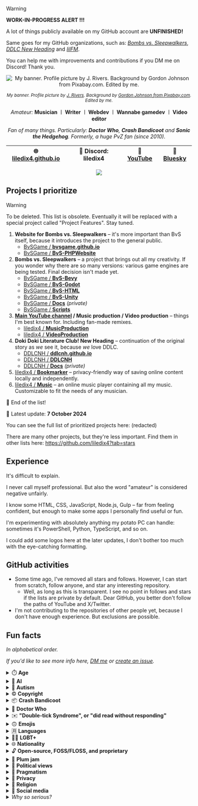 > [!WARNING]
> **WORK-IN-PROGRESS ALERT !!!**
>
> A lot of things publicly available on my GitHub account are **UNFINISHED!**
>
> Same goes for my GitHub organizations, such as: *[Bombs vs. Sleepwalkers](https://github.com/BvSGame)*, *[DDLC New Heading](https://github.com/DDLCNH)* and *[lilFM](https://github.com/lilFM)*.
>
> You can help me with improvements and contributions if you DM me on Discord! Thank you.

<div align="center">

![My banner. Profile picture by J. Rivers. Background by Gordon Johnson from Pixabay.com. Edited by me.](https://github.com/user-attachments/assets/970e2374-7988-487c-a5d6-4da66ec7e0f8)

*<sup>My banner. Profile picture by [J. Rivers](https://www.youtube.com/@J.Rivers). Background by [Gordon Johnson from Pixabay.com](https://pixabay.com/vectors/colorful-prismatic-chromatic-1312779/). Edited by me.</sup>*

*Amateur:* **Musician ︱ Writer ︱ Webdev ︱ Wannabe gamedev ︱ Video editor**

*Fan of many things. Particularly: **Doctor Who**, **Crash Bandicoot** and **Sonic the Hedgehog**. Formerly, a huge PvZ fan (since 2010).*

| 🌐 [liledix4.github.io](https://liledix4.github.io) | 💬 Discord: liledix4 | 🎵 [YouTube](https://youtube.com/@liledix4) | 🦋 [Bluesky](https://bsky.app/profile/liledix4.github.io) |
|-|-|-|-|

![](https://discord.com/api/guilds/984458237841637386/embed.png)
</div>

## Projects I prioritize

> [!WARNING]
> To be deleted. This list is obsolete. Eventually it will be replaced with a special project called "Project Features". Stay tuned.

1. **Website for Bombs vs. Sleepwalkers** – it's more important than BvS itself, because it introduces the project to the general public.
   - [BvSGame / **bvsgame.github.io**](https://github.com/BvSGame/bvsgame.github.io)
   - [BvSGame / **BvS-PHPWebsite**](https://github.com/BvSGame/BvS-PHPWebsite)
2. **Bombs vs. Sleepwalkers** – a project that brings out all my creativity. If you wonder why there are so many versions: various game engines are being tested. Final decision isn't made yet.
   - [BvSGame / **BvS-Bevy**](https://github.com/BvSGame/BvS-Bevy)
   - [BvSGame / **BvS-Godot**](https://github.com/BvSGame/BvS-Godot)
   - [BvSGame / **BvS-HTML**](https://github.com/BvSGame/BvS-HTML)
   - [BvSGame / **BvS-Unity**](https://github.com/BvSGame/BvS-Unity)
   - [BvSGame / **Docs**](https://github.com/BvSGame/Docs) _(private)_
   - [BvSGame / **Scripts**](https://github.com/BvSGame/Scripts)
3. **[Main YouTube channel](https://youtube.com/@liledix4) / Music production / Video production** – things I'm best known for. Including fan-made remixes.
   - [liledix4 / **MusicProduction**](https://github.com/liledix4/MusicProduction)
   - [liledix4 / **VideoProduction**](https://github.com/liledix4/VideoProduction)
4. **Doki Doki Literature Club! New Heading** – continuation of the original story as *we* see it, because *we* love DDLC.
   - [DDLCNH / **ddlcnh.github.io**](https://github.com/DDLCNH/ddlcnh.github.io)
   - [DDLCNH / **DDLCNH**](https://github.com/DDLCNH/DDLCNH)
   - [DDLCNH / **Docs**](https://github.com/DDLCNH/Docs) _(private)_
5. [liledix4 / **Bookmarker**](https://github.com/liledix4/Bookmarker) – privacy-friendly way of saving online content locally and independently.
6. [liledix4 / **Music**](https://github.com/liledix4/Music) – an online music player containing all my music. Customizable to fit the needs of any musician.

🏁 End of the list!

🔄️ Latest update: **7 October 2024**

You can see the full list of prioritized projects here: (redacted)

There are many other projects, but they're less important. Find them in other lists here: https://github.com/liledix4?tab=stars

## Experience

It's difficult to explain.

I never call myself professional. But also the word "amateur" is considered negative unfairly.

I know some HTML, CSS, JavaScript, Node.js, Gulp – far from feeling confident, but enough to make some apps I personally find useful or fun.

I'm experimenting with absolutely anything my potato PC can handle: sometimes it's PowerShell, Python, TypeScript, and so on.

I could add some logos here at the later updates, I don't bother too much with the eye-catching formatting.

## GitHub activities

- Some time ago, I've removed all stars and follows. However, I can start from scratch, follow anyone, and star any interesting repository.
    - Well, as long as this is transparent. I see no point in follows and stars if the lists are private by default. Dear GitHub, you better don't follow the paths of YouTube and X/Twitter.
- I'm not contributing to the repositories of other people yet, because I don't have enough experience. But exclusions are possible.

## Fun facts

*In alphabetical order.*

*If you'd like to see more info here, [DM me](#liledix4githubio) or [create an issue](https://github.com/liledix4/liledix4/issues/new).*

<details><summary>⏱️ <b>Age</b></summary>

- I'm mid-20s. I saw early 2000s, lol.
- However, I'm not as old as you may think. I'm pretty much zoomer-brained, and that's NOT a bad thing at all!
****
</details>

<details><summary>🤖 <b>AI</b></summary>

- I have a complicated relationship with it. I understand the position "AI is theft" and I'm on the same side. But the damage is done.
- It's naïve to not use the tools that already became a part of our modern lives.
- However, I'm not making my own contributions to AI, I'm not interested in it. Don't even suggest.
****
</details>

<details><summary>🧠 <b>Autism</b></summary>

- I'm autistic, but it's not medically proven. I have conspicuous autistic behavioral traits and have had them since early childhood, almost from birth. It's both a gift and a curse. It's both a beneficial trait and something that has always dragged me down.
- A lot of people don't realize this or even know how autism manifests, so they just see the oddities but can't explain them.
- Is it a disease? More like a brain defect that can't be fixed. It'll stay with me for the rest of my life.
****
</details>

<details><summary>©️ <b>Copyright</b></summary>

- I'm on the [copyleft](https://en.wikipedia.org/wiki/Copyleft) side.
- Whether you hate it or not, I love GNU AGPL. However, other favorite flavors of licenses are GNU LGPL and Apache. It depends on how valuable the project is to me personally.
- I also love Creative Commons, normally I use BY variant (earlier it was BY-NC-SA, but it's too restrictive).
- See [LICENSE](https://github.com/liledix4/LICENSE) repository for more info.
- Copyright must be changed. This tool is too easy for rich people to get even more profits with no additional effort.
****
</details>

<details><summary>📦 <b>Crash Bandicoot</b></summary>

- Whether you hate it or not, my most favorite classic platformer game is **[Crash Bandicoot: The Wrath of Cortex](https://en.wikipedia.org/wiki/Crash_Bandicoot:_The_Wrath_of_Cortex)** *(2001)*. It's overhated, I enjoy it enormously. However, I love the original PlayStation 1 trilogy a lot (**[original game](https://en.wikipedia.org/wiki/Crash_Bandicoot_(video_game))**, **[Cortex Strikes Back](https://en.wikipedia.org/wiki/Crash_Bandicoot_2:_Cortex_Strikes_Back)**, **[Warped](https://en.wikipedia.org/wiki/Crash_Bandicoot:_Warped)**), and **[Crash Bandicoot N. Sane Trilogy](https://en.wikipedia.org/wiki/Crash_Bandicoot_N._Sane_Trilogy)** improved things n. sanely!
- **[Crash Team Racing Nitro-Fueled](https://en.wikipedia.org/wiki/Crash_Team_Racing_Nitro-Fueled)** is FANTASTIC! Original **[Crash Team Racing](https://en.wikipedia.org/wiki/Crash_Team_Racing)** is still quite fun though, it aged like a good wine.
- **[Crash Bandicoot 4: It's About Time](https://en.wikipedia.org/wiki/Crash_Bandicoot_4:_It's_About_Time)** is... eh, too long and too difficult. Besides, art style is not my favorite. The game is good, don't get me wrong, but I feel weird playing it. I'd prefer more DLCs for N. Sane Trilogy instead (bigger than Future Tense or Stormy Ascent).
- **[Crash Twinsanity](https://en.wikipedia.org/wiki/Crash_Twinsanity)** isn't quite fun, to be honest. But at the time, it was a step to the right direction.
- **[Crash of the Titans](https://en.wikipedia.org/wiki/Crash_of_the_Titans)** and **[Mind Over Mutant](https://en.wikipedia.org/wiki/Crash:_Mind_over_Mutant)** – I don't understand why these even exist. It's like "I don't care that it's Crash Bandicoot, I'll do my own thing and I'll bring some big beasts just because I want to". What about Crash himself though?!
- **[Crash Team Rumble](https://en.wikipedia.org/wiki/Crash_Team_Rumble)** – no feelings at all. Just a party game. I generally feel nothing about those. Better than **[Crash Bash](https://en.wikipedia.org/wiki/Crash_Bash)** though, which is a big load of meh.
****
</details>

<details><summary>🔷 <b>Doctor Who</b></summary>

- You won't believe it. I've watched ALL classic episodes of Doctor Who! All 26 seasons! Even before (almost) all episodes were released on BBC iPlayer as a part of 60th anniversary celebration!
- My personal rating of the classic Doctors (1963-1989, 1996):
    1. 6th Doctor (Colin Baker) – I'm extremely sorry, but I love his multicolored patchwork coat, the clashing colors overall in his clothes, his arrogant mannerisms, his exaggerated self-confidence. I just wish he was given more screen time and not all the behind-the-scenes bs. Big Finish audio dramas have helped this version of the Doctor really blossom, a lot of thanks to them, but I'm enjoying the on-screen appearances as well, can't lie. Twin Dilemma is a disastrous episode though.
    2. 7th Doctor (Sylvester McCoy)
    3. 3rd Doctor (Jon Pertwee)
    4. 4th Doctor (Tom Baker)
    5. 2nd Doctor (Patrick Troughton)
    6. 1st Doctor (William Hartnell / Richard Hurndall)
    7. 8th Doctor (Paul McGann)
    8. 5th Doctor (Peter Davison)
- My personal rating of the modern Doctors (since 2005):
    1. 12th Doctor (Peter Capaldi)
    2. 11th Doctor (Matt Smith)
    3. 10th Doctor (David Tennant)
    4. 15th Doctor (Ncuti Gatwa)
    5. 9th Doctor (Christopher Eccleston)
    6. 14th Doctor (David Tennant)
    7. Fugitive Doctor (Jo Martin)
    8. 13th Doctor (Jodie Whittaker)
    9. War Doctor (John Hurt)
- I like all Doctors for various reasons. There are no Doctors I don't like, even if they're low in my lists.
****
</details>

<details><summary>✉️ <b>"Double-tick Syndrome", or "did read without responding"</b></summary>

- You guys are obsessed with the whole idea that if someone reads your messages, then they're obliged to respond. F-ing no! This is a bs logic. That's why I like Discord and numerous other platforms that at least provide the feature of disabling reports about the reading status. Double ticks violate the privacy, no matter what you think.
- This article helps to understand my views: https://www.dawn.com/news/1144457
****
</details>

<details><summary>🙃 <b>Emojis</b></summary>

- Love them! ❤️
- The emoji you'll notice me using most often is the upside-down face. 🙃
****
</details>

<details><summary>🈷️ <b>Languages</b></summary>

- English is not my mother tongue (I know it at [B2 level](https://en.wikipedia.org/wiki/Common_European_Framework_of_Reference_for_Languages)).
- I won't say what my mother tongue is. I don't wish to be associated with it until I learn more languages – this is my goal.
- As of 2024, I plan to learn Dutch and Spanish.
- Language is nothing more than a tool to convey the same thoughts by means more familiar to people who speak the language for various reasons, including cultural ones. Pardon me, but everyone counts 2+2 the same. If you put deep meaning into your language to the point where it becomes an ideological tool (i.e. you become annoyed to hear specific languages – "Ew, English / French / Dutch / Spanish / Chinese / Japanese / Ukrainian / Russian") – you and I are on different sides of the language vision. The vast majority of people don't put special meaning into the language they speak. If you're not one of those people, I'll have a hard time communicating with you, because I prefer to see the world more broadly and with open mind. It's great that you put your heart into your language to the extent that you're interested in its history and its development, but that doesn't mean you have the right to be prejudiced against other languages.
****
</details>

<details><summary>🏳️‍🌈 <b>LGBT+</b></summary>

- [Straight ally](https://en.wikipedia.org/wiki/Straight_ally).
- You guys are genuinely way too obsessed with the whole idea. It's all very simple. Have whatever relationship you want amongst yourselves. It shouldn't matter to anyone. No one should tell you how you should live. However, in my opinion, sexual preferences are too intimate a subject to be publicized, in general, and it doesn't matter if it's about LGBT+ or not.
- In the current environment, I realize it's important to talk about it openly, but later on people will have to find ways to bring this topic back to intimacy. And I'm not sure that the problem will ever go away, because the conservative view of things is not going anywhere, it's not possible to "defeat" it, you have to find ways to coexist with it. The biggest problem is the aggressive imposition of viewpoints, the unwillingness to listen to other parties, and the failure to accept compromise. This applies to all sides of the discussion. I apologize for being so blunt.
****
</details>

<details><summary>🌐 <b>Nationality</b></summary>

- Doesn't matter. I'm a [cosmopolitan](https://en.wikipedia.org/wiki/Cosmopolitanism).
****
</details>

<details><summary>🔓 <b>Open-source, FOSS/FLOSS, and proprietary</b></summary>

- I support FLOSS wholeheartedly.
- I despise proprietary software, but I understand why it exists.
****
</details>

<details><summary>🥣 <b>Plum jam</b></summary>

- My beloved! 😍
****
</details>

<details><summary>👔 <b>Political views</b></summary>

- I'm a staunch centrist. Depending on the cases, I can lean to the left or to the right.
- However, I don't think that it's correct to use the left-right political spectrum in the first place, because many situations are complex and this spectrum oversimplifies views, causing one to ignore important aspects.
- I'll never call myself a liberal or libertarian, by the way, because I never am: for example, I have liberal views, but I also have views contrary to liberalism.
- To conclude this sub-list, I don't talk about politics openly. I am in a censorship situation in real life.
****
</details>

<details><summary>🤔 <b>Pragmatism</b></summary>

- I'm a strict pragmatist. If something doesn't make sense from a practical standpoint, I reject it sharply. Even if something is very valuable to me, I am in internal conflict.
****
</details>

<details><summary>🤫 <b>Privacy</b></summary>

- I'm a staunch advocate of privacy, both online and offline.
****
</details>

<details><summary>🛐 <b>Religion</b></summary>

- I believe in myself. 🙃
- Okay, okay, jokes aside (however it's true, so it counts as a post-irony). I'm a deist. In conversations, it may sound like I'm an atheist, but in fact, I find it funny to think of the gods (plural, yes) as the entities who are not necessarily attached to the Earth, but more like they're somewhere across the whole wide universe. You never know.
- By the way, Bible means nothing, gods don't care about worshipping, and name any typical aspect of the religions, I'll tell you that deism is not about that. You can tell me various quotes from your religion and ask me if this deism of mine can portray the gods in detail in such a way that good and bad traits are noticed in them as in every human individual – I'll tell you that it doesn't matter. Yeah, sure, I can make up stories that people will want to believe too (after all, I'm a bit of a writer), but since when do people attribute human traits to gods without knowing the veracity reliably? I apologize a million times, or however many times you want, but this goes against my strong stance of pragmatism.
- But my views on other religions don't prevent me from respecting people who share those religions. It's just one of the many aspects of their lives, and I love those people for the other things. I never get into arguments about religions, as it is impossible to change someone else's views – religion is the kind of thing that tends to be reinforced from an early age. I apologize if this sounds harsh, but think back to when you started getting into religion. You can't completely say that a person can choose a religion freely. It is part of a person's culture.
- Despite all of this, I'm pretty much Christian-coded. Just a part of my culture, I don't choose it.
****
</details>

<details><summary>💬 <b>Social media</b></summary>

- Social media is not for me. No matter how hard I try to do something, it often doesn't get attention. It's hard for me to get a feel for what people need. So I've given up and just do what I'm interested in, sharing things from time to time without expecting feedback. Maybe that sounds sad. But even if something goes viral or if someone helps make it more viral, it doesn't mean people will actually follow my content updates after that.
- Additionally, I have too little feelings about social media posts to comment on them. Usually I find nothing relatable. Well, that's just me.
****
</details>

<details><summary><i>Why so serious?</i></summary>

- Is it just me or is it getting crazier out there?
- Okay, jokes aside. I have a pragmatic brain. Sometimes I can allow myself some fun that isn't intended to have a logic or be practical/useful. But normally, either logic is built into things I do, or I reason logically even when I'm not trying to do so. Logic can unpredictably turn out to be fallacy, and that doesn't make things any easier, it pushes for further reflection. So anything illogical or not logical enough puts me into an unpleasant state in which I try (too) hard to either find the logic or make the thing logical.
****
</details>
